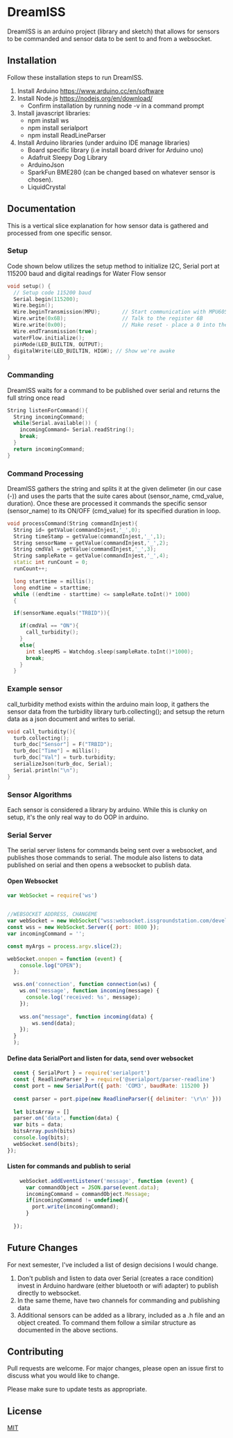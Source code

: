 # DreamISS

DreamISS is an arduino project (library and sketch) that allows for sensors to be commanded and sensor data to be sent to and from a websocket. 

## Installation

Follow these installation steps to run DreamISS.
 1. Install Arduino https://www.arduino.cc/en/software
 2. Install Node.js https://nodejs.org/en/download/
     - Confirm installation by running node -v in a command prompt
 3. Install javascript libraries:
     - npm install ws
     - npm install serialport 
     - npm install ReadLineParser
 4. Install Arduino libraries (under arduino IDE manage libraries)
     - Board specific library (i.e install board driver for Arduino uno)
     - Adafruit Sleepy Dog Library 
     - ArduinoJson
     - SparkFun BME280 (can be changed based on whatever sensor is chosen).
     - LiquidCrystal 
 
## Documentation
This is a vertical slice explanation for how sensor data is gathered and processed from one specific sensor.
### Setup
Code shown below utilizes the setup method to initialize I2C, Serial port at 115200 baud and digital readings for Water Flow sensor
```cpp
void setup() {
  // Setup code 115200 baud
  Serial.begin(115200);
  Wire.begin();
  Wire.beginTransmission(MPU);       // Start communication with MPU6050 // MPU=0x68
  Wire.write(0x6B);                  // Talk to the register 6B
  Wire.write(0x00);                  // Make reset - place a 0 into the 6B register
  Wire.endTransmission(true); 
  waterFlow.initialize();
  pinMode(LED_BUILTIN, OUTPUT);
  digitalWrite(LED_BUILTIN, HIGH); // Show we're awake
}

```
### Commanding
DreamISS waits for a command to be published over serial and returns the full string once read
```cpp
String listenForCommand(){
  String incomingCommand;
  while(Serial.available()) {
    incomingCommand= Serial.readString();
    break;
  }
  return incomingCommand;
}
```
### Command Processing
DreamISS gathers the string and splits it at the given delimeter (in our case (-)) and uses the parts that the suite cares about (sensor_name, cmd_value, duration). Once these are processed it commands the specific sensor (sensor_name) to its ON/OFF (cmd_value) for its specified duration in loop.

```cpp
void processCommand(String commandInjest){
  String id= getValue(commandInjest,'_',0);
  String timeStamp = getValue(commandInjest,'_',1);
  String sensorName = getValue(commandInjest,'_',2);
  String cmdVal = getValue(commandInjest,'_',3);
  String sampleRate = getValue(commandInjest,'_',4);
  static int runCount = 0;
  runCount++;

  long starttime = millis();
  long endtime = starttime;
  while ((endtime - starttime) <= sampleRate.toInt()* 1000) 
  {

  if(sensorName.equals("TRBID")){

    if(cmdVal == "ON"){
      call_turbidity();
    }
    else{
      int sleepMS = Watchdog.sleep(sampleRate.toInt()*1000); 
      break;
    }
  }

``` 

 ### Example sensor
 call_turbidity method exists within the arduino main loop, it gathers the sensor data from the turbidity library turb.collecting(); and setsup the return data as a json document and writes to serial.

```cpp 
void call_turbidity(){
  turb.collecting();
  turb_doc["Sensor"] = F("TRBID");
  turb_doc["Time"] = millis();
  turb_doc["Val"] = turb.turbidity;
  serializeJson(turb_doc, Serial);
  Serial.println("\n");
}
```

### Sensor Algorithms
Each sensor is considered a library by arduino. While this is clunky on setup, it's the only real way to do OOP in arduino. 

### Serial Server
The serial server listens for commands being sent over a websocket, and publishes those commands to serial. The module also listens to data published on serial and then opens a websocket to publish data.
#### Open Websocket
```javascript
var WebSocket = require('ws')


//WEBSOCKET ADDRESS, CHANGEME
var webSocket = new WebSocket("wss:websocket.issgroundstation.com/development/");
const wss = new WebSocket.Server({ port: 8080 });
var incomingCommand = '';

const myArgs = process.argv.slice(2);

webSocket.onopen = function (event) {
    console.log("OPEN");
  };

  wss.on('connection', function connection(ws) {
    ws.on('message', function incoming(message) {
      console.log('received: %s', message);
    });
  
    wss.on("message", function incoming(data) {
        ws.send(data);
    });
  }
  );
```

#### Define data SerialPort and listen for data, send over websocket
```javascript
  const { SerialPort } = require('serialport')
  const { ReadlineParser } = require('@serialport/parser-readline')
  const port = new SerialPort({ path: 'COM3', baudRate: 115200 })
  
  const parser = port.pipe(new ReadlineParser({ delimiter: '\r\n' }))
  
  let bitsArray = []
  parser.on('data', function(data) {
  var bits = data;
  bitsArray.push(bits)
  console.log(bits);
  webSocket.send(bits);
});
```

#### Listen for commands and publish to serial

```javascript
    webSocket.addEventListener('message', function (event) {
      var commandObject = JSON.parse(event.data);
      incomingCommand = commandObject.Message;
      if(incomingCommand != undefined){
        port.write(incomingCommand);
      }
      
  });

```



## Future Changes
For next semester, I've included a list of design decisions I would change.
1. Don't publish and listen to data over Serial (creates a race condition) invest in Arduino hardware (either bluetooth or wifi adapter) to publish directly to websocket.
2. In the same theme, have two channels for commanding and publishing data
3. Additional sensors can be added as a library, included as a .h file and an object created. To command them follow a similar structure as documented in the above sections.


## Contributing
Pull requests are welcome. For major changes, please open an issue first to discuss what you would like to change.

Please make sure to update tests as appropriate.

## License
[MIT](https://choosealicense.com/licenses/mit/)